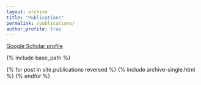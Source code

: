 ```yaml
---
layout: archive
title: "Publications"
permalink: /publications/
author_profile: true
---
```


<!-- {% if author.googlescholar %}
  You can also find my articles on <u><a href="{{author.googlescholar}}">my Google Scholar profile</a>.</u>
{% endif %} -->
[Google Scholar profile](https://scholar.google.com/citations?hl=en&user=8K_HYF8AAAAJ)

{% include base_path %}

{% for post in site.publications reversed %}
  {% include archive-single.html %}
{% endfor %}